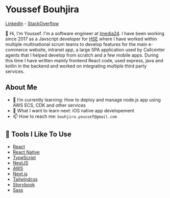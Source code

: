 # Youssef Bouhjira

[LinkedIn](linkedin.com/in/ybouhjira/) - 
[StackOverflow](stackoverflow.com/users/1233287/youssef-bouhjira)


👋 Hi, I'm Youssef. I'm a software engineer at [Imedia24](https://www.imedia24.de/). 
I have been working since 2017 as a Javscript developer for [HSE](https://www.hse.de/) where I have worked within multiple multinational scrum teams to develop features for the main e-commerce website, intranet app, a large SPA application used by Callcenter agents that I helped develop from scratch and a few mobile apps. During this time I have written mainly frontend React code, used express, java and kotlin in the backend and worked on integrating multiple third party services.

## About Me

- 🌱 I’m currently learning: How to deploy and manage node.js app using AWS ECS, CDK and other services
- 🤔 What I want to learn next: iOS native app developement 
- 📫 How to reach me: `bouhjira.youssef@gmail.com`

## 🔧 Tools I Like To Use

- [React](https://reactjs.org/)
- [React Native](https://reactnative.dev/)
- [TypeScript](https://www.typescriptlang.org/)
- [NestJS](https://nestjs.com/)
- [AWS](https://aws.amazon.com/)
- [Next.js](https://nextjs.org/)
- [Tailwindcss](https://tailwindcss.com/)
- [Storybook](https://storybook.js.org/)
- [Sass](https://sass-lang.com/)
